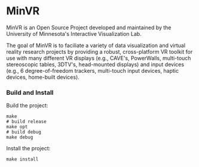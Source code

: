 # MinVR

MinVR is an Open Source Project developed and maintained by the University of Minnesota's Interactive Visualization Lab.

The goal of MinVR is to faciliate a variety of data visualization and virtual reality research projects by providing a robust, cross-platform VR toolkit for use with many different VR displays (e.g., CAVE's, PowerWalls, multi-touch stereoscopic tables, 3DTV's, head-mounted displays) and input devices (e.g., 6 degree-of-freedom trackers, multi-touch input devices, haptic devices, home-built devices).  

### Build and Install

Build the project:
  ```
  make
  # build release
  make opt
  # build debug
  make debug
  ```

Install the project:
  ```
  make install
  ```

